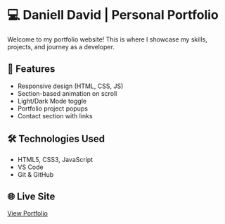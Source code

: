 # 💻 Daniell David | Personal Portfolio

Welcome to my portfolio website! This is where I showcase my skills, projects, and journey as a developer.

## 🚀 Features

- Responsive design (HTML, CSS, JS)
- Section-based animation on scroll
- Light/Dark Mode toggle
- Portfolio project popups
- Contact section with links

## 🛠️ Technologies Used

- HTML5, CSS3, JavaScript
- VS Code
- Git & GitHub

## 🌐 Live Site

[View Portfolio](https://danielldavid123.github.io/Portfolio/)
